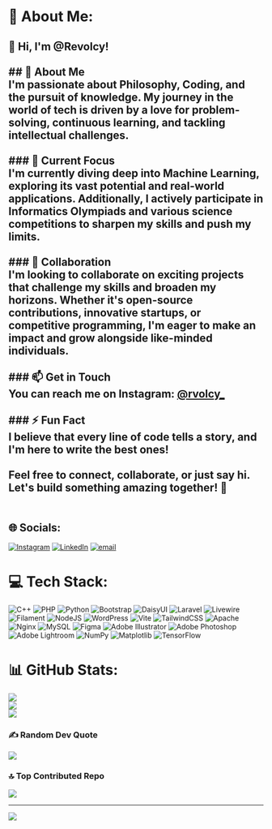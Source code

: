 # 💫 About Me:
## 👋 Hi, I'm @Revolcy!  <br><br>## 👀 About Me  <br>I'm passionate about Philosophy, Coding, and the pursuit of knowledge. My journey in the world of tech is driven by a love for problem-solving, continuous learning, and tackling intellectual challenges.  <br><br>### 🌱 Current Focus  <br>I'm currently diving deep into Machine Learning, exploring its vast potential and real-world applications. Additionally, I actively participate in Informatics Olympiads and various science competitions to sharpen my skills and push my limits.  <br><br>### 💞️ Collaboration  <br>I'm looking to collaborate on exciting projects that challenge my skills and broaden my horizons. Whether it's open-source contributions, innovative startups, or competitive programming, I'm eager to make an impact and grow alongside like-minded individuals.  <br><br>### 📫 Get in Touch  <br>You can reach me on Instagram: [@rvolcy_](https://www.instagram.com/rvolcy_)  <br><br>### ⚡ Fun Fact  <br>I believe that every line of code tells a story, and I'm here to write the best ones!  <br><br>Feel free to connect, collaborate, or just say hi. Let's build something amazing together! 🚀  <br><br>


## 🌐 Socials:
[![Instagram](https://img.shields.io/badge/Instagram-%23E4405F.svg?logo=Instagram&logoColor=white)](https://instagram.com/@rvolcy_) [![LinkedIn](https://img.shields.io/badge/LinkedIn-%230077B5.svg?logo=linkedin&logoColor=white)](https://linkedin.com/in/revolcy) [![email](https://img.shields.io/badge/Email-D14836?logo=gmail&logoColor=white)](mailto:alicizations03@gmail.com) 

# 💻 Tech Stack:
![C++](https://img.shields.io/badge/c++-%2300599C.svg?style=for-the-badge&logo=c%2B%2B&logoColor=white) ![PHP](https://img.shields.io/badge/php-%23777BB4.svg?style=for-the-badge&logo=php&logoColor=white) ![Python](https://img.shields.io/badge/python-3670A0?style=for-the-badge&logo=python&logoColor=ffdd54) ![Bootstrap](https://img.shields.io/badge/bootstrap-%238511FA.svg?style=for-the-badge&logo=bootstrap&logoColor=white) ![DaisyUI](https://img.shields.io/badge/daisyui-5A0EF8?style=for-the-badge&logo=daisyui&logoColor=white) ![Laravel](https://img.shields.io/badge/laravel-%23FF2D20.svg?style=for-the-badge&logo=laravel&logoColor=white) ![Livewire](https://img.shields.io/badge/livewire-%234e56a6.svg?style=for-the-badge&logo=livewire&logoColor=white) ![Filament](https://img.shields.io/badge/Filament-FFAA00?style=for-the-badge&logoColor=%23000000) ![NodeJS](https://img.shields.io/badge/node.js-6DA55F?style=for-the-badge&logo=node.js&logoColor=white) ![WordPress](https://img.shields.io/badge/WordPress-%23117AC9.svg?style=for-the-badge&logo=WordPress&logoColor=white) ![Vite](https://img.shields.io/badge/vite-%23646CFF.svg?style=for-the-badge&logo=vite&logoColor=white) ![TailwindCSS](https://img.shields.io/badge/tailwindcss-%2338B2AC.svg?style=for-the-badge&logo=tailwind-css&logoColor=white) ![Apache](https://img.shields.io/badge/apache-%23D42029.svg?style=for-the-badge&logo=apache&logoColor=white) ![Nginx](https://img.shields.io/badge/nginx-%23009639.svg?style=for-the-badge&logo=nginx&logoColor=white) ![MySQL](https://img.shields.io/badge/mysql-4479A1.svg?style=for-the-badge&logo=mysql&logoColor=white) ![Figma](https://img.shields.io/badge/figma-%23F24E1E.svg?style=for-the-badge&logo=figma&logoColor=white) ![Adobe Illustrator](https://img.shields.io/badge/adobe%20illustrator-%23FF9A00.svg?style=for-the-badge&logo=adobe%20illustrator&logoColor=white) ![Adobe Photoshop](https://img.shields.io/badge/adobe%20photoshop-%2331A8FF.svg?style=for-the-badge&logo=adobe%20photoshop&logoColor=white) ![Adobe Lightroom](https://img.shields.io/badge/Adobe%20Lightroom-31A8FF.svg?style=for-the-badge&logo=Adobe%20Lightroom&logoColor=white) ![NumPy](https://img.shields.io/badge/numpy-%23013243.svg?style=for-the-badge&logo=numpy&logoColor=white) ![Matplotlib](https://img.shields.io/badge/Matplotlib-%23ffffff.svg?style=for-the-badge&logo=Matplotlib&logoColor=black) ![TensorFlow](https://img.shields.io/badge/TensorFlow-%23FF6F00.svg?style=for-the-badge&logo=TensorFlow&logoColor=white)
# 📊 GitHub Stats:
![](https://github-readme-stats.vercel.app/api?username=Revolcy&theme=dark&hide_border=false&include_all_commits=true&count_private=false)<br/>
![](https://nirzak-streak-stats.vercel.app/?user=Revolcy&theme=dark&hide_border=false)<br/>
![](https://github-readme-stats.vercel.app/api/top-langs/?username=Revolcy&theme=dark&hide_border=false&include_all_commits=true&count_private=false&layout=compact)

### ✍️ Random Dev Quote
![](https://quotes-github-readme.vercel.app/api?type=vetical&theme=tokyonight)

### 🔝 Top Contributed Repo
![](https://github-contributor-stats.vercel.app/api?username=Revolcy&limit=5&theme=tokyonight&combine_all_yearly_contributions=true)

---
[![](https://visitcount.itsvg.in/api?id=Revolcy&icon=0&color=12)](https://visitcount.itsvg.in)

<!-- Proudly created with GPRM ( https://gprm.itsvg.in ) -->
